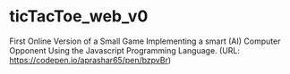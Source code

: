 # ticTacToe_web_v0
First Online Version of a Small Game Implementing a smart (AI) Computer Opponent Using the Javascript Programming Language. (URL: https://codepen.io/aprashar65/pen/bzpvBr)  
